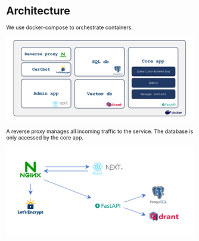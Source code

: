 # Architecture

We use docker-compose to orchestrate containers.

<p align="center">
  <img src="../../images/architecture-docker.png" alt="Architecture"/>
</p>

A reverse proxy manages all incoming traffic to the service. The database is only accessed by the core app.

<p align="center">
  <img src="../../images/architecture-traffic.png" alt="Flow"/>
</p>
